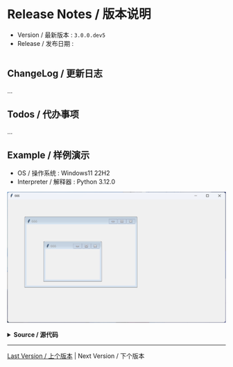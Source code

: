 Release Notes / 版本说明
=======================

* Version / 最新版本 : `3.0.0.dev5`
* Release / 发布日期 : 

```

```

ChangeLog / 更新日志
-------------------

...

Todos / 代办事项
---------------

...

Example / 样例演示
-----------------

* OS / 操作系统 : Windows11 22H2
* Interpreter / 解释器 : Python 3.12.0

![png](example.png)

<details><summary><b>Source / 源代码</b></summary>

```python
import tkintertools_dev as tkt

tk = tkt.Tk(title="666")
tk.after(1, tk.center)

nestedTk = tkt.NestedTk(tk, size_expand="xy", position_expand="xy")
# nestedTk.after(1, nestedTk.center)

nestedTk_2 = tkt.NestedTk(nestedTk, size_expand="xy",
                          position_expand="xy", size=(320, 180))

# toplevel = tkt.Toplevel(tk, state="zoomed")
# toplevel.center()

tk.mainloop()
```

</details>

---
[Last Version / 上个版本](../2.6.10/News.md) | Next Version / 下个版本
